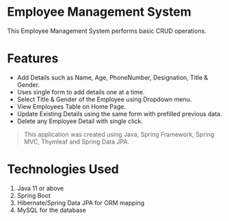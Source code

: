 # Employee Management System
<p>This Employee Management System performs basic CRUD operations.</p>

# Features
<ul>
  <li>Add Details such as Name, Age, PhoneNumber, Designation, Title & Gender.</li>
  <li>Uses single form to add details one at a time.</li>
  <li>Select Title & Gender of the Employee using Dropdown menu.</li>
  <li>View Employees Table on Home Page.</li>
  <li>Update Existing Details using the same form with prefilled previous data.</li>
  <li>Delete any Employee Detail with single click.</li>
</ul>

> This application was created using Java, Spring Framework, Spring MVC, Thymleaf and Spring Data JPA.

# Technologies Used

<ol>
  <li>Java 11 or above</li>
  <li>Spring Boot</li>
  <li>Hibernate/Spring Data JPA for ORM mapping</li>
  <li>MySQL for the database</li>
</ol>

